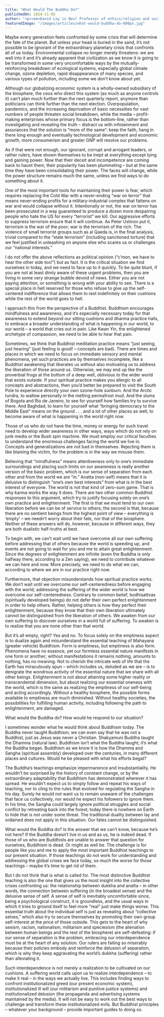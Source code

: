 ```yaml
---
title: "What Would The Buddha Do?"
publishedOn: 2024-11-05
author: "<p><em>David Loy is Besl Professor of ethics/religion and society at Xavier University. His books include</em> The Great Awakening: A Buddhist Social Theory <em>and he is qualified as a Zen teacher in the Sanbo Kyodan tradition. (From Adbusters 66)</em></p>"
featuredImage: "/images/articles/what-would-buddha-do-600px.jpg"
---
```


Maybe every generation feels confronted by some crisis that will determine the fate of the planet. But unless your head is buried in the sand, it’s not possible to be ignorant of the extraordinary planetary crisis that confronts all of us today. Environmental collapse no longer merely threatens: we are well into it and it’s already apparent that civilization as we know it is going to be transformed in some very uncomfortable ways by the mutually-reinforcing breakdown of ecological systems, especially global climate change, ozone depletion, rapid disappearance of many species, and various types of pollution, including some we don’t know about yet.

Although our globalizing economic system is a wholly-owned subsidiary of the biosphere, the ceos who direct this system (as much as anyone controls it) can’t plan much further than the next quarterly report, anymore than politicians can think further than the next election. Overpopulation, pandemics, and the increasing deprivation of basic necessities for vast numbers of people threaten social breakdown, while the media – profit-making enterprises whose primary focus is the bottom-line, rather than investigating and revealing the truth – distract us with infotainment and assurances that the solution is “more of the same”: keep the faith, hang in there long enough and eventually technological development and economic growth, more consumerism and greater GNP will resolve our problems.

As if that were not enough, our ignorant, corrupt and arrogant leaders, or rather rulers, have shown themselves to be inept at everything except lying and gaining power. Now that their deceit and incompetence are coming back to haunt them, their popularity has been plummeting – but at the same time they have been consolidating their power. The faces will change, while the power structure remains much the same, unless we find ways to do something about it.

One of the most important tools for maintaining their power is fear, which requires replacing the Cold War with a never-ending “war on terror” that means never-ending profits for a military-industrial complex that fattens on war and would collapse without it. Intentionally or not, the war on terror has been prosecuted in a way guaranteed to produce a dozen more despairing people who hate the US for every “terrorist” we kill. Our aggressive efforts to suppress terrorism ensure that it will continue. As Peter Ustinov put it, terrorism is the war of the poor; war is the terrorism of the rich. The violence of small terrorist groups such as al Qaeda is, in the final analysis, trivial compared to the “state terrorism” (including sanctioned torture) that we feel justified in unleashing on anyone else who scares us or challenges our “national interests.”

I do not offer the above reflections as political opinion (“c’mon, we have to hear the other side too!”) but as fact. It is the critical situation we find ourselves in today, and we need to face up to it quickly. To be quite blunt, if you are not at least dimly aware of these urgent problems, then you are living in some very strange bubble devoid of news. Either you are not paying attention, or something is wrong with your ability to see. There is a special place in hell reserved for those who refuse to give up the self-centered indifference that allows them to rest indefinitely on their cushions while the rest of the world goes to hell.

I approach this from the perspective of a Buddhist. Buddhism encourages mindfulness and awareness, and it’s especially necessary today for that awareness to extend beyond our sitting cushions and dharma practice halls, to embrace a broader understanding of what is happening in our world, to our world – a world that cries out in pain. Like Kwan Yin, the enlightened archetype of compassion, we need to be able to hear that pain.

Sometimes, we think that Buddhist meditation practice means “just seeing, just hearing” (just feeling is good! – concepts are bad). There are times and places in which we need to focus on immediate sensory and mental phenomena, yet such practices are by themselves incomplete, like a Buddhist awakening that liberates us without also motivating us to address the liberation of those around us. Otherwise, we may end up like the proverbial frogs at the bottom of a deep well, oblivious to the wider world that exists outside. If your spiritual practice makes you allergic to all concepts and abstractions, then you’d better be prepared to visit the South Pole to experience directly your own ozone-hole sunburn. And the Arctic tundra, to wallow personally in the melting permafrost mud. And the slums of Bogota and Rio de Janeiro, to see for yourself how families try to survive there. And Baghdad, to learn for yourself what “bringing democracy to the Middle East” means on the ground . . . and a lot of other places as well, to become aware of what is happening in the world right now.

Those of us who do not have the time, money or energy for such travel need to develop wider awareness in other ways, ways which do not rely on junk media or the Bush spin machine. We must employ our critical faculties to understand the enormous challenges facing the world we live in. Concepts and generalizations are not bad in themselves. Rejecting them is like blaming the victim, for the problem is in the way we misuse them.

Believing that “mindfulness” means attentiveness only to one’s immediate surroundings and placing such limits on our awareness is really another version of the basic problem, which is our sense of separation from each other and from the world we are “in.” Anatta (non-self) means that it is delusive to distinguish “one’s own best interests” from what is in the best interest of everyone. The world is not that kind of zero-sum game. That is why karma works the way it does. There are two other common Buddhist responses to this argument, which try to justify focusing solely on one’s own practice and enlightenment. The first is that we must tend to our own liberation before we can be of service to others; the second is that, because there are no sentient beings from the highest point of view – everything is ‘empty’ – we needn’t worry about their fate, nor that of the biosphere. Neither of these answers will do, however, because in different ways, they are both dualistic half-truths at best.

To begin with, we can’t wait until we have overcome all our own suffering before addressing that of others because the world is speeding up, and events are not going to wait for you and me to attain great enlightenment. Since the degrees of enlightenment are infinite (even the Buddha is only halfway there, according to a Zen saying), we need to contribute whatever we can here and now. More precisely, we need to do what we can, according to where we are in our practice right now.

Furthermore, that objection misunderstands how spiritual practice works. We don’t wait until we overcome our self-centeredness before engaging with the world; addressing the suffering of the wider world is how we overcome our self-centeredness. Contrary to common belief, bodhisattvas (spiritually developed beings) do not defer their own perfect enlightenment in order to help others. Rather, helping others is how they perfect their enlightenment, because they know that their own liberation ultimately cannot be distinguished from the liberation of others. We awaken from our own suffering to discover ourselves in a world full of suffering. To awaken is to realize that you are none other than that world.

But it’s all empty, right? Yes and no. To focus solely on the emptiness aspect is to dualize again and misunderstand the essential teaching of Mahayana (greater vehicle) Buddhism. Form is emptiness, but emptiness is also form. Phenomena have no essence, yet our formless essential nature manifests in one form or another; without manifestations it remains nothing, amounts to nothing, has no meaning. Not to cherish the intricate web of life that the Earth has miraculously spun – which includes us, deluded as we are – is to denigrate the wondrous activity of the essential nature that we share with all other beings. Enlightenment is not about attaining some higher reality or transcendental dimension, but about realizing our essential oneness with the world, which is the same as realizing the emptiness of our self-being and acting accordingly. Without a healthy biosphere, the possible forms available to emptiness are much diminished. Without healthy societies, the possibilities for fulfilling human activity, including following the path to enlightenment, are damaged.

What would the Buddha do? How would he respond to our situation? 

I sometimes wonder what he would think about Buddhism today. The Buddha never taught Buddhism; we can even say that he was not a Buddhist, just as Jesus was never a Christian. Shakyamuni Buddha taught the Dhamma (natural law). Buddhism isn’t what the Buddha taught, it’s what the Buddha began. Buddhism as we know it is how the Dhamma and Sangha (spiritual assembly) developed over the centuries, in many different places and cultures. Would he be pleased with what his efforts begat?

The Buddha’s teachings emphasize impermanence and insubstantiality. He wouldn’t be surprised by the history of constant change, or by the extraordinary adaptability that Buddhism has demonstrated wherever it has spread. He wouldn’t expect us to simply follow and repeat his ways of teaching, nor to cling to the rules that evolved for regulating the Sangha in his day. Surely he would not want us to remain unaware of the challenges that face us collectively, nor would he expect his followers to ignore them. In his time, the Sangha could largely ignore political struggles and social conflict by retreating back into the forest; today there is nowhere on Earth to hide that is not under some threat. The traditional duality between lay and ordained does not apply in this situation. Our fates cannot be distinguished.

What would the Buddha do? Is the answer that we can’t know, because he’s not here? If the Buddha doesn’t live in us and as us, he is indeed dead. If those of us who are Buddhists are unable to answer that question for ourselves, Buddhism is dead. Or might as well be. The challenge is for people like you and me to apply the most important Buddhist teachings to our present situation. If those teachings do not work for understanding and addressing the global crises we face today, so much the worse for those teachings – maybe it’s time to get rid of them.

But I do not think that is what is called for. The most distinctive Buddhist teaching is also the one that gives us the most insight into the collective crises confronting us: the relationship between dukkha and anatta – in other words, the connection between suffering (in the broadest sense) and the delusive sense of self. A sense of self is inevitably uncomfortable since, being a psychological construct, it is groundless, and the usual ways in which it tries to ground itself to feel more “real” just make things worse. This essential truth about the individual self is just as revealing about “collective selves,” which also try to secure themselves by promoting their own group self-interest at the price of those outside. This gets to the heart of why sexism, racism, nationalism, militarism and speciesism (the alienation between human beings and the rest of the biosphere) are self-defeating: if our sense of separation is the problem, embracing our interdependence must be at the heart of any solution. Our rulers are failing so miserably because their policies embody and reinforce the delusion of separation, which is why they keep aggravating the world’s dukkha (suffering) rather than alleviating it.

Such interdependence is not merely a realization to be cultivated on our cushions. A suffering world calls upon us to realize interdependence – to make it real – in the ways we actually live. This includes finding ways to confront institutionalized greed (our present economic system), institutionalized ill will (our militarism and punitive justice systems) and institutionalized delusion (the propaganda and advertising systems maintained by the media). It will not be easy to work out the best ways to challenge and transform these institutionalized evils. But Buddhist principles – whatever your background – provide important guides to doing so.
